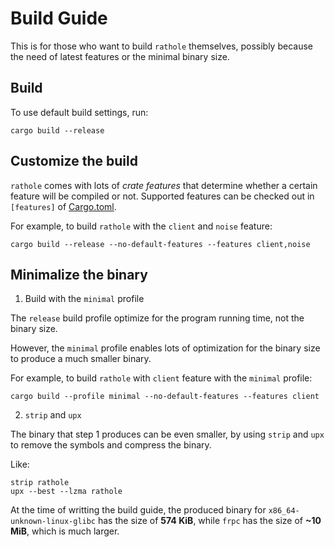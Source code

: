 # Build Guide
This is for those who want to build `rathole` themselves, possibly because the need of latest features or the minimal binary size.

## Build
To use default build settings, run:
```
cargo build --release
```

## Customize the build
`rathole` comes with lots of *crate features* that determine whether a certain feature will be compiled or not. Supported features can be checked out in `[features]` of [Cargo.toml](../Cargo.toml).

For example, to build `rathole` with the `client` and `noise` feature:
```
cargo build --release --no-default-features --features client,noise
```

## Minimalize the binary

1. Build with the `minimal` profile

The `release` build profile optimize for the program running time, not the binary size. 

However, the `minimal` profile enables lots of optimization for the binary size to produce a much smaller binary.

For example, to build `rathole` with `client` feature with the `minimal` profile:
```
cargo build --profile minimal --no-default-features --features client
```

2. `strip` and `upx`

The binary that step 1 produces can be even smaller, by using `strip` and `upx` to remove the symbols and compress the binary.

Like:
```
strip rathole
upx --best --lzma rathole
```

At the time of writting the build guide, the produced binary for `x86_64-unknown-linux-glibc` has the size of **574 KiB**, while `frpc` has the size of **~10 MiB**, which is much larger.
